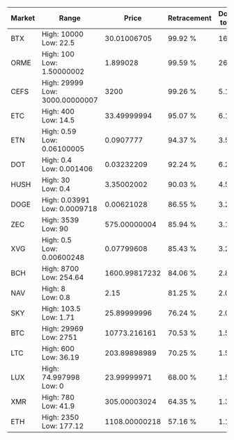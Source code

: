 | Market | Range | Price| Retracement | Doubles to 50% |
| --- | --- | --- | --- | --- |
| BTX | High: 10000<br />Low: 22.5 | 30.01006705 | 99.92 % | 166.99 |
| ORME | High: 100<br />Low: 1.50000002 | 1.899028 | 99.59 % | 26.72 |
| CEFS | High: 29999<br />Low: 3000.00000007 | 3200 | 99.26 % | 5.16 |
| ETC | High: 400<br />Low: 14.5 | 33.49999994 | 95.07 % | 6.19 |
| ETN | High: 0.59<br />Low: 0.06100005 | 0.0907777 | 94.37 % | 3.59 |
| DOT | High: 0.4<br />Low: 0.001406 | 0.03232209 | 92.24 % | 6.21 |
| HUSH | High: 30<br />Low: 0.4 | 3.35002002 | 90.03 % | 4.54 |
| DOGE | High: 0.03991<br />Low: 0.0009718 | 0.00621028 | 86.55 % | 3.29 |
| ZEC | High: 3539<br />Low: 90 | 575.00000004 | 85.94 % | 3.16 |
| XVG | High: 0.5<br />Low: 0.00600248 | 0.07799608 | 85.43 % | 3.24 |
| BCH | High: 8700<br />Low: 254.64 | 1600.99817232 | 84.06 % | 2.80 |
| NAV | High: 8<br />Low: 0.8 | 2.15 | 81.25 % | 2.05 |
| SKY | High: 103.5<br />Low: 1.71 | 25.89999996 | 76.24 % | 2.03 |
| BTC | High: 29969<br />Low: 2751 | 10773.216161 | 70.53 % | 1.52 |
| LTC | High: 600<br />Low: 36.19 | 203.89898989 | 70.25 % | 1.56 |
| LUX | High: 74.997998<br />Low: 0 | 23.99999971 | 68.00 % | 1.56 |
| XMR | High: 780<br />Low: 41.9 | 305.00003024 | 64.35 % | 1.35 |
| ETH | High: 2350<br />Low: 177.12 | 1108.00000218 | 57.16 % | 1.14 |
